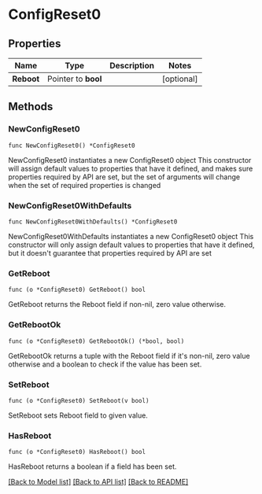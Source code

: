 # ConfigReset0

## Properties

Name | Type | Description | Notes
------------ | ------------- | ------------- | -------------
**Reboot** | Pointer to **bool** |  | [optional] 

## Methods

### NewConfigReset0

`func NewConfigReset0() *ConfigReset0`

NewConfigReset0 instantiates a new ConfigReset0 object
This constructor will assign default values to properties that have it defined,
and makes sure properties required by API are set, but the set of arguments
will change when the set of required properties is changed

### NewConfigReset0WithDefaults

`func NewConfigReset0WithDefaults() *ConfigReset0`

NewConfigReset0WithDefaults instantiates a new ConfigReset0 object
This constructor will only assign default values to properties that have it defined,
but it doesn't guarantee that properties required by API are set

### GetReboot

`func (o *ConfigReset0) GetReboot() bool`

GetReboot returns the Reboot field if non-nil, zero value otherwise.

### GetRebootOk

`func (o *ConfigReset0) GetRebootOk() (*bool, bool)`

GetRebootOk returns a tuple with the Reboot field if it's non-nil, zero value otherwise
and a boolean to check if the value has been set.

### SetReboot

`func (o *ConfigReset0) SetReboot(v bool)`

SetReboot sets Reboot field to given value.

### HasReboot

`func (o *ConfigReset0) HasReboot() bool`

HasReboot returns a boolean if a field has been set.


[[Back to Model list]](../README.md#documentation-for-models) [[Back to API list]](../README.md#documentation-for-api-endpoints) [[Back to README]](../README.md)


